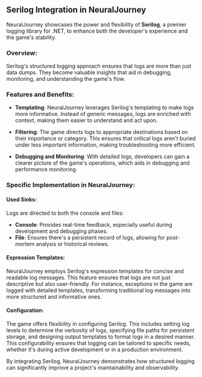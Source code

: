 ## Serilog Integration in NeuralJourney

NeuralJourney showcases the power and flexibility of **Serilog**, a premier logging library for .NET, to enhance both the developer's experience and the game's stability.

### Overview:
Serilog's structured logging approach ensures that logs are more than just data dumps. They become valuable insights that aid in debugging, monitoring, and understanding the game's flow.

### Features and Benefits:

- **Templating**: NeuralJourney leverages Serilog's templating to make logs more informative. Instead of generic messages, logs are enriched with context, making them easier to understand and act upon.
  
- **Filtering**: The game directs logs to appropriate destinations based on their importance or category. This ensures that critical logs aren't buried under less important information, making troubleshooting more efficient.
  
- **Debugging and Monitoring**: With detailed logs, developers can gain a clearer picture of the game's operations, which aids in debugging and performance monitoring.

### Specific Implementation in NeuralJourney:

#### Used Sinks:
Logs are directed to both the console and files:
- **Console**: Provides real-time feedback, especially useful during development and debugging phases.
- **File**: Ensures there's a persistent record of logs, allowing for post-mortem analysis or historical reviews.

#### Expression Templates:
NeuralJourney employs Serilog's expression templates for concise and readable log messages. This feature ensures that logs are not just descriptive but also user-friendly. For instance, exceptions in the game are logged with detailed templates, transforming traditional log messages into more structured and informative ones.

#### Configuration:
The game offers flexibility in configuring Serilog. This includes setting log levels to determine the verbosity of logs, specifying file paths for persistent storage, and designing output templates to format logs in a desired manner. This configurability ensures that logging can be tailored to specific needs, whether it's during active development or in a production environment.

By integrating Serilog, NeuralJourney demonstrates how structured logging can significantly improve a project's maintainability and observability.
